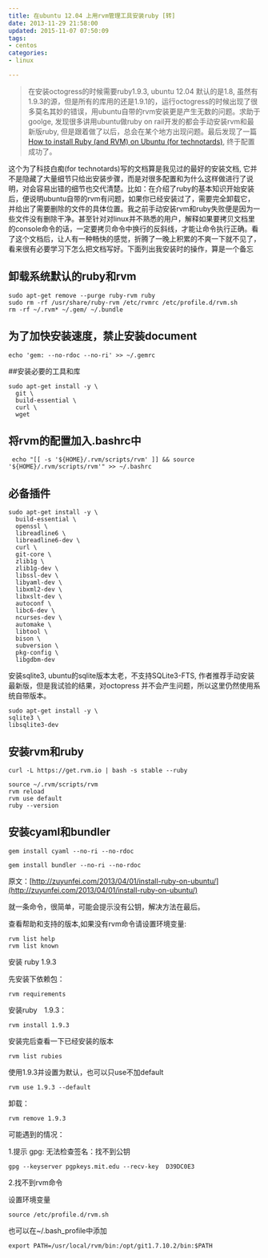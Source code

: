 ```yaml
---
title: 在ubuntu 12.04 上用rvm管理工具安装ruby [转]
date: 2013-11-29 21:58:00
updated: 2015-11-07 07:50:09
tags: 
- centos
categories: 
- linux

---
```

> 在安装octogress的时候需要ruby1.9.3, ubuntu 12.04 默认的是1.8,
> 虽然有1.9.3的源，但是所有的库用的还是1.9.1的，运行octogress的时候出现了很多莫名其妙的错误，用ubuntu自带的rvm安装更是产生无数的问题。求助于goolge,
> 发现很多讲用ubuntu做ruby on rail开发的都会手动安装rvm和最新版ruby,
> 但是跟着做了以后，总会在某个地方出现问题。最后发现了一篇[How to install Ruby (and RVM) on Ubuntu
> (for
> technotards)](http://blog.coolaj86.com/articles/installing-ruby-on-ubuntu-12-04.html),
> 终于配置成功了。

这个为了科技白痴(for technotards)写的文档算是我见过的最好的安装文档, 它并不是隐藏了大量细节只给出安装步骤，而是对很多配置和为什么这样做进行了说明，对会容易出错的细节也交代清楚。比如：在介绍了ruby的基本知识开始安装后，便说明ubuntu自带的rvm有问题，如果你已经安装过了，需要完全卸载它，并给出了需要删除的文件的具体位置。我之前手动安装rvm和ruby失败便是因为一些文件没有删除干净。甚至针对对linux并不熟悉的用户，解释如果要拷贝文档里的console命令的话，一定要拷贝命令中换行的反斜线，才能让命令执行正确。看了这个文档后，让人有一种畅快的感觉，折腾了一晚上积累的不爽一下就不见了，看来很有必要学习下怎么把文档写好。下面列出我安装时的操作，算是一个备忘
## 卸载系统默认的ruby和rvm


<!--more-->


    sudo apt-get remove --purge ruby-rvm ruby
    sudo rm -rf /usr/share/ruby-rvm /etc/rvmrc /etc/profile.d/rvm.sh
    rm -rf ~/.rvm* ~/.gem/ ~/.bundle

## 为了加快安装速度，禁止安装document

    echo 'gem: --no-rdoc --no-ri' >> ~/.gemrc

##安装必要的工具和库

    sudo apt-get install -y \
      git \
      build-essential \
      curl \
      wget

## 将rvm的配置加入.bashrc中

  ` echo "[[ -s '${HOME}/.rvm/scripts/rvm' ]] && source '${HOME}/.rvm/scripts/rvm'" >> ~/.bashrc`

## 必备插件

    sudo apt-get install -y \
      build-essential \
      openssl \
      libreadline6 \
      libreadline6-dev \
      curl \
      git-core \
      zlib1g \
      zlib1g-dev \
      libssl-dev \
      libyaml-dev \
      libxml2-dev \
      libxslt-dev \
      autoconf \
      libc6-dev \
      ncurses-dev \
      automake \
      libtool \
      bison \
      subversion \
      pkg-config \
      libgdbm-dev

安装sqlite3, ubuntu的sqlite版本太老，不支持SQLite3-FTS, 作者推荐手动安装最新版，但是我试验的结果，对octopress 并不会产生问题，所以这里仍然使用系统自带版本。

    sudo apt-get install -y \
    sqlite3 \
    libsqlite3-dev

## 安装rvm和ruby

    curl -L https://get.rvm.io | bash -s stable --ruby
    
    source ~/.rvm/scripts/rvm
    rvm reload
    rvm use default
    ruby --version 

## 安装cyaml和bundler

    gem install cyaml --no-ri --no-rdoc
    
    gem install bundler --no-ri --no-rdoc
原文：[http://zuyunfei.com/2013/04/01/install-ruby-on-ubuntu/](http://zuyunfei.com/2013/04/01/install-ruby-on-ubuntu/)

就一条命令，很简单，可能会提示没有公钥，解决方法在最后。

查看帮助和支持的版本,如果没有rvm命令请设置环境变量:

    rvm list help
    rvm list known

安装 ruby 1.9.3

先安装下依赖包：

    rvm requirements

安装ruby　1.9.3：

    rvm install 1.9.3

安装完后查看一下已经安装的版本

    rvm list rubies

使用1.9.3并设置为默认，也可以只use不加default

    rvm use 1.9.3 --default

卸载：

    rvm remove 1.9.3

可能遇到的情况：

1.提示 gpg: 无法检查签名：找不到公钥

    gpg --keyserver pgpkeys.mit.edu --recv-key  D39DC0E3

2.找不到rvm命令

设置环境变量

    source /etc/profile.d/rvm.sh
    
也可以在~/.bash_profile中添加
    
    export PATH=/usr/local/rvm/bin:/opt/git1.7.10.2/bin:$PATH



